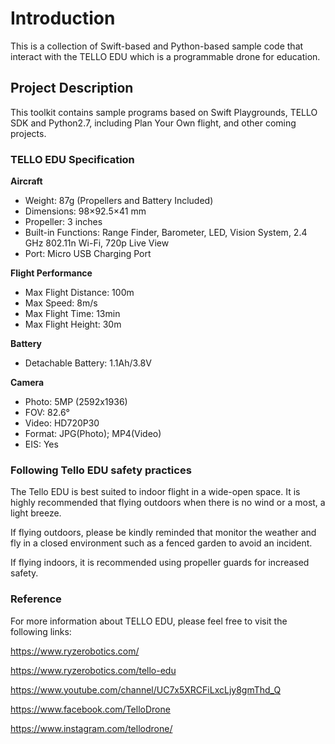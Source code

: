 # **Introduction**
This is a collection of Swift-based and Python-based sample code that interact with the TELLO EDU which is a programmable drone for education. 

##  Project Description
This toolkit contains sample programs based on Swift Playgrounds, TELLO SDK and Python2.7, including Plan Your Own flight, and other coming projects. 

### TELLO EDU Specification
**Aircraft**
- Weight: 87g (Propellers and Battery Included)
- Dimensions: 98×92.5×41 mm
- Propeller: 3 inches
- Built-in Functions: Range Finder, Barometer, LED, Vision System, 2.4 GHz 802.11n Wi-Fi, 720p Live View
- Port: Micro USB Charging Port

**Flight Performance**
- Max Flight Distance: 100m
- Max Speed: 8m/s
- Max Flight Time: 13min
- Max Flight Height: 30m

**Battery**
- Detachable Battery: 1.1Ah/3.8V

**Camera**
- Photo: 5MP (2592x1936)
- FOV: 82.6°
- Video: HD720P30
- Format: JPG(Photo); MP4(Video)
- EIS: Yes

### Following Tello EDU safety practices
The Tello EDU is best suited to indoor flight in a wide-open space. It is highly recommended that flying outdoors when there is no wind or a most, a light breeze. 

If flying outdoors, please be kindly reminded that monitor the weather and fly in a closed environment such as a fenced garden to avoid an incident.

If flying indoors, it is recommended using propeller guards for increased safety.

### Reference
For more information about TELLO EDU, please feel free to visit the following links:

https://www.ryzerobotics.com/

https://www.ryzerobotics.com/tello-edu

https://www.youtube.com/channel/UC7x5XRCFiLxcLjy8gmThd_Q

https://www.facebook.com/TelloDrone

https://www.instagram.com/tellodrone/

